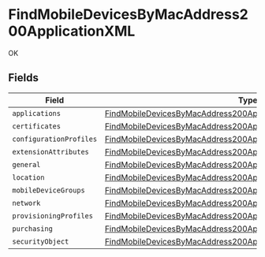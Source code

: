 # FindMobileDevicesByMacAddress200ApplicationXML

OK


## Fields

| Field                                                                                                                                                                   | Type                                                                                                                                                                    | Required                                                                                                                                                                | Description                                                                                                                                                             |
| ----------------------------------------------------------------------------------------------------------------------------------------------------------------------- | ----------------------------------------------------------------------------------------------------------------------------------------------------------------------- | ----------------------------------------------------------------------------------------------------------------------------------------------------------------------- | ----------------------------------------------------------------------------------------------------------------------------------------------------------------------- |
| `applications`                                                                                                                                                          | [FindMobileDevicesByMacAddress200ApplicationXMLApplications](../../models/operations/findmobiledevicesbymacaddress200applicationxmlapplications.md)[]                   | :heavy_minus_sign:                                                                                                                                                      | N/A                                                                                                                                                                     |
| `certificates`                                                                                                                                                          | [FindMobileDevicesByMacAddress200ApplicationXMLCertificates](../../models/operations/findmobiledevicesbymacaddress200applicationxmlcertificates.md)[]                   | :heavy_minus_sign:                                                                                                                                                      | N/A                                                                                                                                                                     |
| `configurationProfiles`                                                                                                                                                 | [FindMobileDevicesByMacAddress200ApplicationXMLConfigurationProfiles](../../models/operations/findmobiledevicesbymacaddress200applicationxmlconfigurationprofiles.md)[] | :heavy_minus_sign:                                                                                                                                                      | N/A                                                                                                                                                                     |
| `extensionAttributes`                                                                                                                                                   | [FindMobileDevicesByMacAddress200ApplicationXMLExtensionAttributes](../../models/operations/findmobiledevicesbymacaddress200applicationxmlextensionattributes.md)[]     | :heavy_minus_sign:                                                                                                                                                      | N/A                                                                                                                                                                     |
| `general`                                                                                                                                                               | [FindMobileDevicesByMacAddress200ApplicationXMLGeneral](../../models/operations/findmobiledevicesbymacaddress200applicationxmlgeneral.md)                               | :heavy_minus_sign:                                                                                                                                                      | N/A                                                                                                                                                                     |
| `location`                                                                                                                                                              | [FindMobileDevicesByMacAddress200ApplicationXMLLocation](../../models/operations/findmobiledevicesbymacaddress200applicationxmllocation.md)                             | :heavy_minus_sign:                                                                                                                                                      | N/A                                                                                                                                                                     |
| `mobileDeviceGroups`                                                                                                                                                    | [FindMobileDevicesByMacAddress200ApplicationXMLMobileDeviceGroups](../../models/operations/findmobiledevicesbymacaddress200applicationxmlmobiledevicegroups.md)[]       | :heavy_minus_sign:                                                                                                                                                      | N/A                                                                                                                                                                     |
| `network`                                                                                                                                                               | [FindMobileDevicesByMacAddress200ApplicationXMLNetwork](../../models/operations/findmobiledevicesbymacaddress200applicationxmlnetwork.md)                               | :heavy_minus_sign:                                                                                                                                                      | N/A                                                                                                                                                                     |
| `provisioningProfiles`                                                                                                                                                  | [FindMobileDevicesByMacAddress200ApplicationXMLProvisioningProfiles](../../models/operations/findmobiledevicesbymacaddress200applicationxmlprovisioningprofiles.md)[]   | :heavy_minus_sign:                                                                                                                                                      | N/A                                                                                                                                                                     |
| `purchasing`                                                                                                                                                            | [FindMobileDevicesByMacAddress200ApplicationXMLPurchasing](../../models/operations/findmobiledevicesbymacaddress200applicationxmlpurchasing.md)                         | :heavy_minus_sign:                                                                                                                                                      | N/A                                                                                                                                                                     |
| `securityObject`                                                                                                                                                        | [FindMobileDevicesByMacAddress200ApplicationXMLSecurityObject](../../models/operations/findmobiledevicesbymacaddress200applicationxmlsecurityobject.md)                 | :heavy_minus_sign:                                                                                                                                                      | N/A                                                                                                                                                                     |